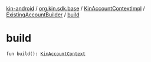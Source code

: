 [kin-android](../../../index.md) / [org.kin.sdk.base](../../index.md) / [KinAccountContextImpl](../index.md) / [ExistingAccountBuilder](index.md) / [build](./build.md)

# build

`fun build(): `[`KinAccountContext`](../../-kin-account-context/index.md)